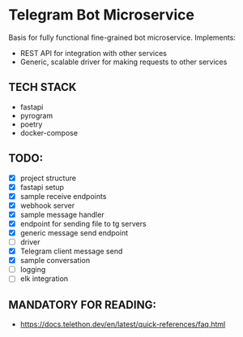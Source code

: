 # Telegram Bot Microservice
Basis for fully functional fine-grained bot microservice. Implements:
- REST API for integration with other services
- Generic, scalable driver for making requests to other services

## TECH STACK
- fastapi
- pyrogram
- poetry
- docker-compose

## TODO:
- [x] project structure
- [x] fastapi setup
- [x] sample receive endpoints
- [x] webhook server
- [x] sample message handler
- [x] endpoint for sending file to tg servers
- [x] generic message send endpoint
- [ ] driver
- [x] Telegram client message send
- [x] sample conversation
- [ ] logging
- [ ] elk integration

## MANDATORY FOR READING:
- https://docs.telethon.dev/en/latest/quick-references/faq.html
